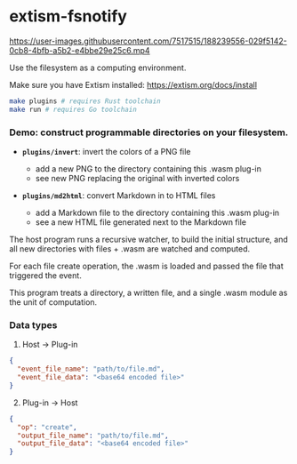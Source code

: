 # extism-fsnotify

https://user-images.githubusercontent.com/7517515/188239556-029f5142-0cb8-4bfb-a5b2-e4bbe29e25c6.mp4

Use the filesystem as a computing environment. 

Make sure you have Extism installed: https://extism.org/docs/install

```sh
make plugins # requires Rust toolchain
make run # requires Go toolchain
```

### Demo: construct programmable directories on your filesystem.

- **`plugins/invert`**: invert the colors of a PNG file 
  - add a new PNG to the directory containing this .wasm plug-in
  - see new PNG replacing the original with inverted colors
  
- **`plugins/md2html`**: convert Markdown in to HTML files 
  - add a Markdown file to the directory containing this .wasm plug-in
  - see a new HTML file generated next to the Markdown file

The host program runs a recursive watcher, to build the initial structure, and all new directories 
with files + .wasm are watched and computed.

For each file create operation, the .wasm is loaded and passed the file that triggered the event. 

This program treats a directory, a written file, and a single .wasm module as the unit of computation. 

### Data types

1. Host -> Plug-in

```json
{
  "event_file_name": "path/to/file.md",
  "event_file_data": "<base64 encoded file>"
}
```

2. Plug-in -> Host

```json
{
  "op": "create",
  "output_file_name": "path/to/file.md",
  "output_file_data": "<base64 encoded file>"
}
```